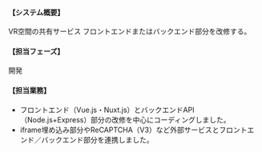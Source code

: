#### 【システム概要】

VR空間の共有サービス
フロントエンドまたはバックエンド部分を改修する。

#### 【担当フェーズ】

開発

#### 【担当業務】

- フロントエンド（Vue.js・Nuxt.js）とバックエンドAPI（Node.js+Express）部分の改修を中心にコーディングしました。
- iframe埋め込み部分やReCAPTCHA（V3）など外部サービスとフロントエンド／バックエンド部分を連携しました。
